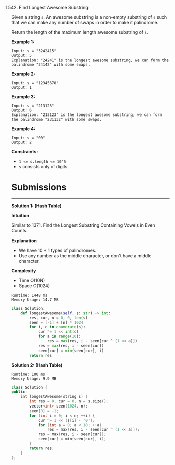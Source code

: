 1542. Find Longest Awesome Substring

Given a string `s`. An awesome substring is a non-empty substring of `s` such that we can make any number of swaps in order to make it palindrome.

Return the length of the maximum length awesome substring of `s`.

 

**Example 1:**
```
Input: s = "3242415"
Output: 5
Explanation: "24241" is the longest awesome substring, we can form the palindrome "24142" with some swaps.
```

**Example 2:**
```
Input: s = "12345678"
Output: 1
```

**Example 3:**
```
Input: s = "213123"
Output: 6
Explanation: "213123" is the longest awesome substring, we can form the palindrome "231132" with some swaps.
```

**Example 4:**
```
Input: s = "00"
Output: 2
```

**Constraints:**

* `1 <= s.length <= 10^5`
* `s` consists only of digits.

# Submissions
---
**Solution 1: (Hash Table)**

**Intuition**

Similar to 1371. Find the Longest Substring Containing Vowels in Even Counts.


**Explanation**

* We have 10 + 1 types of palindromes.
* Use any number as the middle character, or don't have a middle character.


**Complexity**

* Time O(10N)
* Space O(1024)

```
Runtime: 1448 ms
Memory Usage: 14.7 MB
```
```python
class Solution:
    def longestAwesome(self, s: str) -> int:
        res, cur, n = 0, 0, len(s)
        seen = [-1] + [n] * 1024
        for i, c in enumerate(s):
            cur ^= 1 << int(c)
            for a in range(10):
                res = max(res, i - seen[cur ^ (1 << a)])
            res = max(res, i - seen[cur])
            seen[cur] = min(seen[cur], i)
        return res
```

**Solution 2: (Hash Table)**
```
Runtime: 100 ms
Memory Usage: 9.9 MB
```
```c++
class Solution {
public:
    int longestAwesome(string s) {
        int res = 0, cur = 0, n = s.size();
        vector<int> seen(1024, n);
        seen[0] = -1;
        for (int i = 0; i < n; ++i) {
            cur ^= 1 << (s[i] - '0');
            for (int a = 0; a < 10; ++a)
                res = max(res, i - seen[cur ^ (1 << a)]);
            res = max(res, i - seen[cur]);
            seen[cur] = min(seen[cur], i);
        }
        return res;
    }
};
```